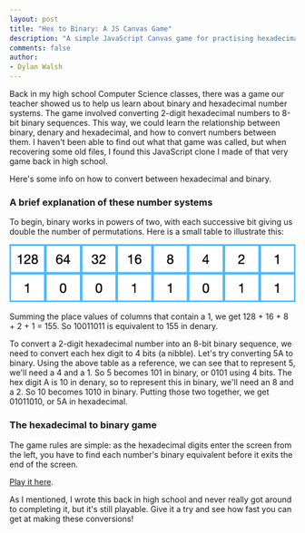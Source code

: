 ```yaml
---
layout: post
title: "Hex to Binary: A JS Canvas Game"
description: "A simple JavaScript Canvas game for practising hexadecimal to binary conversion"
comments: false
author:
- Dylan Walsh
---
```


Back in my high school Computer Science classes, there was a game our teacher showed us to help us learn about binary and hexadecimal number systems. The game involved converting 2-digit hexadecimal numbers to 8-bit binary sequences. This way, we could learn the relationship between binary, denary and hexadecimal, and how to convert numbers between them. I haven't been able to find out what that game was called, but when recovering some old files, I found this JavaScript clone I made of that very game back in high school.

Here's some info on how to convert between hexadecimal and binary.

### A brief explanation of these number systems

To begin, binary works in powers of two, with each successive bit giving us double the number of permutations. Here is a small table to illustrate this:

![bintable](/assets/binhex/bintable.png)

Summing the place values of columns that contain a 1, we get 128 + 16 + 8 + 2 + 1 = 155. So 10011011 is equivalent to 155 in denary.

To convert a 2-digit hexadecimal number into an 8-bit binary sequence, we need to convert each hex digit to 4 bits (a nibble). Let's try converting 5A to binary. Using the above table as a reference, we can see that to represent 5, we'll need a 4 and a 1. So 5 becomes 101 in binary, or 0101 using 4 bits. The hex digit A is 10 in denary, so to represent this in binary, we'll need an 8 and a 2. So 10 becomes 1010 in binary. Putting those two together, we get 01011010, or 5A in hexadecimal.

### The hexadecimal to binary game

The game rules are simple: as the hexadecimal digits enter the screen from the left, you have to find each number's binary equivalent before it exits the end of the screen.

[Play it here](https://dyluc.me/binhex/).

As I mentioned, I wrote this back in high school and never really got around to completing it, but it's still playable. Give it a try and see how fast you can get at making these conversions!
